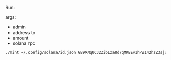 Run:

args:
- admin
- address to
- amount
- solana rpc

```sh
./mint ~/.config/solana/id.json GB9XNqUC32ZibLza8d7qMKBEv1hPZ142hzZ3sju7hG7b 10000000000 https://api.devnet.solana.com
```